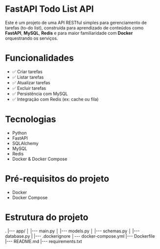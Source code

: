 # FastAPI Todo List API
Este é um projeto de uma API RESTful simples para gerenciamento de tarefas (to-do list), construída para aprendizado de conteúdos como **FastAPI**, **MySQL**, **Redis** e para maior familiaridade com **Docker** orquestrando os serviços.

# Funcionalidades
- ✅ Criar tarefas
- ✅ Listar tarefas
- ✅ Atualizar tarefas
- ✅ Excluir tarefas
- ✅ Persistência com MySQL
- ✅ Integração com Redis (ex: cache ou fila)

# Tecnologias
- Python 
- FastAPI
- SQLAlchemy
- MySQL
- Redis
- Docker & Docker Compose

# Pré-requisitos do projeto
- Docker
- Docker Compose

# Estrutura do projeto
.
|--- app/
│   |--- main.py
│   |--- models.py
│   |--- schemas.py
│   |--- database.py
|
|--- .dockerignore
│--- docker-compose.yml
|--- Dockerfile
|--- README.md
|--- requirements.txt

